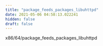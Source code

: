 ```yaml
---
title: "package_feeds_packages_libuhttpd"
date: 2021-05-06 04:58:13.022241
hidden: false
draft: false
---
```


x86/64/package_feeds_packages_libuhttpd

